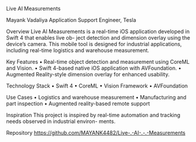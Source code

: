 Live AI Measurements

Mayank Vadaliya
Application Support Engineer, Tesla

Overview
Live AI Measurements is a real-time iOS application developed in Swift 4 that enables live ob-
ject detection and dimension overlay using the device’s camera. This mobile tool is designed for
industrial applications, including real-time logistics and warehouse measurement.

Key Features
• Real-time object detection and measurement using CoreML and Vision.
• Swift 4-based native iOS application with AVFoundation.
• Augmented Reality-style dimension overlay for enhanced usability.

Technology Stack
• Swift 4
• CoreML
• Vision Framework
• AVFoundation

Use Cases
• Logistics and warehouse measurement
• Manufacturing and part inspection
• Augmented reality-based remote support

Inspiration
This project is inspired by real-time automation and tracking needs observed in industrial environ-
ments.

Repository
https://github.com/MAYANK4482/Live-.-AI-.-.-Measurements
